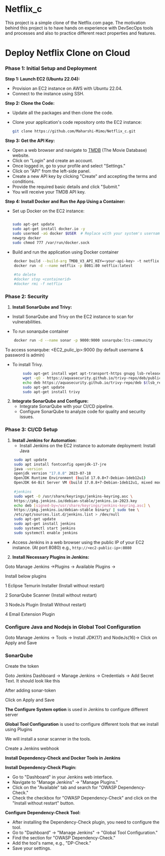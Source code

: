 # Netflix_c
This project is a simple clone of the Netflix.com page. The motivation behind this project is to have hands on experience with DevSecOps tools and processes and also to practice different react properties and features.

# Deploy Netflix Clone on Cloud

### **Phase 1: Initial Setup and Deployment**

**Step 1: Launch EC2 (Ubuntu 22.04):**

- Provision an EC2 instance on AWS with Ubuntu 22.04.
- Connect to the instance using SSH.

**Step 2: Clone the Code:**

- Update all the packages and then clone the code.
- Clone your application's code repository onto the EC2 instance:
    
    ```bash
    git clone https://github.com/Maharshi-Mimo/Netflix_c.git
    ```

**Step 3: Get the API Key:**

- Open a web browser and navigate to [TMDB](https://github.com/Maharshi-Mimo/Netflix_c.git) (The Movie Database) website.
- Click on "Login" and create an account.
- Once logged in, go to your profile and select "Settings."
- Click on "API" from the left-side panel.
- Create a new API key by clicking "Create" and accepting the terms and conditions.
- Provide the required basic details and click "Submit."
- You will receive your TMDB API key.

**Step 4: Install Docker and Run the App Using a Container:**

- Set up Docker on the EC2 instance:
    
    ```bash
    
    sudo apt-get update
    sudo apt-get install docker.io -y
    sudo usermod -aG docker $USER  # Replace with your system's username, e.g., 'ubuntu'
    newgrp docker
    sudo chmod 777 /var/run/docker.sock
    ```

- Build and run the application using Docker container

```bash
    docker build --build-arg TMDB_V3_API_KEY=<your-api-key> -t netflix .
    docker run -d --name netflix -p 8081:80 netflix:latest
    
    #to delete
    #docker stop <containerid>
    #docker rmi -f netflix
```
### **Phase 2: Security**

1. **Install SonarQube and Trivy:**

- Install SonarQube and Trivy on the EC2 instance to scan for vulnerabilities.
        
- To run sonarqube container

```bash
    docker run -d --name sonar -p 9000:9000 sonarqube:lts-community
```        
To access sonarqube: <EC2_pulic_ip>:9000 (by default username & password is admin)

- To install Trivy. 
```bash
        sudo apt-get install wget apt-transport-https gnupg lsb-release
        wget -qO - https://aquasecurity.github.io/trivy-repo/deb/public.key | sudo apt-key add -
        echo deb https://aquasecurity.github.io/trivy-repo/deb $(lsb_release -sc) main | sudo tee -a /etc/apt/sources.list.d/trivy.list
        sudo apt-get update
        sudo apt-get install trivy  
```
2. **Integrate SonarQube and Configure:**
    - Integrate SonarQube with your CI/CD pipeline.
    - Configure SonarQube to analyze code for quality and security issues.

### **Phase 3: CI/CD Setup**

1. **Install Jenkins for Automation:**
    - Install Jenkins on the EC2 instance to automate deployment:
    Install Java
    
```bash
    sudo apt update
    sudo apt install fontconfig openjdk-17-jre
    java -version
    openjdk version "17.0.8" 2023-07-18
    OpenJDK Runtime Environment (build 17.0.8+7-Debian-1deb12u1)
    OpenJDK 64-Bit Server VM (build 17.0.8+7-Debian-1deb12u1, mixed mode, sharing)
    
    #jenkins
    sudo wget -O /usr/share/keyrings/jenkins-keyring.asc \
    https://pkg.jenkins.io/debian-stable/jenkins.io-2023.key
    echo deb [signed-by=/usr/share/keyrings/jenkins-keyring.asc] \
    https://pkg.jenkins.io/debian-stable binary/ | sudo tee \
    /etc/apt/sources.list.d/jenkins.list > /dev/null
    sudo apt-get update
    sudo apt-get install jenkins
    sudo systemctl start jenkins
    sudo systemctl enable jenkins
```
- Access Jenkins in a web browser using the public IP of your EC2 instance. (At port 8080) e.g., `http://<ec2-public-ip>:8080`

2. **Install Necessary Plugins in Jenkins:**

Goto Manage Jenkins →Plugins → Available Plugins →

Install below plugins

1 Eclipse Temurin Installer (Install without restart)

2 SonarQube Scanner (Install without restart)

3 NodeJs Plugin (Install Without restart)

4 Email Extension Plugin

### **Configure Java and Nodejs in Global Tool Configuration**

Goto Manage Jenkins → Tools → Install JDK(17) and NodeJs(16)→ Click on Apply and Save

### SonarQube

Create the token

Goto Jenkins Dashboard → Manage Jenkins → Credentials → Add Secret Text. It should look like this

After adding sonar-token

Click on Apply and Save

**The Configure System option** is used in Jenkins to configure different server

**Global Tool Configuration** is used to configure different tools that we install using Plugins

We will install a sonar scanner in the tools.

Create a Jenkins webhook

**Install Dependency-Check and Docker Tools in Jenkins**

**Install Dependency-Check Plugin:**

- Go to "Dashboard" in your Jenkins web interface.
- Navigate to "Manage Jenkins" → "Manage Plugins."
- Click on the "Available" tab and search for "OWASP Dependency-Check."
- Check the checkbox for "OWASP Dependency-Check" and click on the "Install without restart" button.

**Configure Dependency-Check Tool:**

- After installing the Dependency-Check plugin, you need to configure the tool.
- Go to "Dashboard" → "Manage Jenkins" → "Global Tool Configuration."
- Find the section for "OWASP Dependency-Check."
- Add the tool's name, e.g., "DP-Check."
- Save your settings.